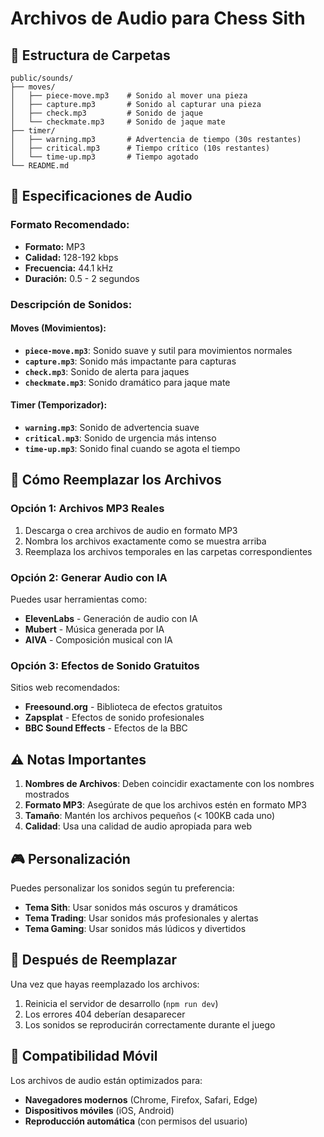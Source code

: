 # Archivos de Audio para Chess Sith

## 📁 Estructura de Carpetas

```
public/sounds/
├── moves/
│   ├── piece-move.mp3    # Sonido al mover una pieza
│   ├── capture.mp3       # Sonido al capturar una pieza
│   ├── check.mp3         # Sonido de jaque
│   └── checkmate.mp3     # Sonido de jaque mate
├── timer/
│   ├── warning.mp3       # Advertencia de tiempo (30s restantes)
│   ├── critical.mp3      # Tiempo crítico (10s restantes)
│   └── time-up.mp3       # Tiempo agotado
└── README.md
```

## 🎵 Especificaciones de Audio

### **Formato Recomendado:**
- **Formato:** MP3
- **Calidad:** 128-192 kbps
- **Frecuencia:** 44.1 kHz
- **Duración:** 0.5 - 2 segundos

### **Descripción de Sonidos:**

#### **Moves (Movimientos):**
- **`piece-move.mp3`**: Sonido suave y sutil para movimientos normales
- **`capture.mp3`**: Sonido más impactante para capturas
- **`check.mp3`**: Sonido de alerta para jaques
- **`checkmate.mp3`**: Sonido dramático para jaque mate

#### **Timer (Temporizador):**
- **`warning.mp3`**: Sonido de advertencia suave
- **`critical.mp3`**: Sonido de urgencia más intenso
- **`time-up.mp3`**: Sonido final cuando se agota el tiempo

## 🔄 Cómo Reemplazar los Archivos

### **Opción 1: Archivos MP3 Reales**
1. Descarga o crea archivos de audio en formato MP3
2. Nombra los archivos exactamente como se muestra arriba
3. Reemplaza los archivos temporales en las carpetas correspondientes

### **Opción 2: Generar Audio con IA**
Puedes usar herramientas como:
- **ElevenLabs** - Generación de audio con IA
- **Mubert** - Música generada por IA
- **AIVA** - Composición musical con IA

### **Opción 3: Efectos de Sonido Gratuitos**
Sitios web recomendados:
- **Freesound.org** - Biblioteca de efectos gratuitos
- **Zapsplat** - Efectos de sonido profesionales
- **BBC Sound Effects** - Efectos de la BBC

## ⚠️ Notas Importantes

1. **Nombres de Archivos**: Deben coincidir exactamente con los nombres mostrados
2. **Formato MP3**: Asegúrate de que los archivos estén en formato MP3
3. **Tamaño**: Mantén los archivos pequeños (< 100KB cada uno)
4. **Calidad**: Usa una calidad de audio apropiada para web

## 🎮 Personalización

Puedes personalizar los sonidos según tu preferencia:
- **Tema Sith**: Usar sonidos más oscuros y dramáticos
- **Tema Trading**: Usar sonidos más profesionales y alertas
- **Tema Gaming**: Usar sonidos más lúdicos y divertidos

## 🚀 Después de Reemplazar

Una vez que hayas reemplazado los archivos:
1. Reinicia el servidor de desarrollo (`npm run dev`)
2. Los errores 404 deberían desaparecer
3. Los sonidos se reproducirán correctamente durante el juego

## 📱 Compatibilidad Móvil

Los archivos de audio están optimizados para:
- **Navegadores modernos** (Chrome, Firefox, Safari, Edge)
- **Dispositivos móviles** (iOS, Android)
- **Reproducción automática** (con permisos del usuario)

